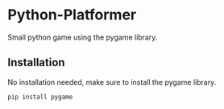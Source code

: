 # Python-Platformer

Small python game using the pygame library.

## Installation

No installation needed, make sure to install the pygame library.

```bash
pip install pygame


